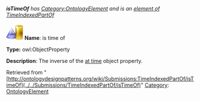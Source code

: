 ___isTimeOf__ has [Category:OntologyElement](../../Category/OntologyElement "Category:OntologyElement") and is an [element of](../../Property/ElementOf "Property:ElementOf") [TimeIndexedPartOf](../../Submissions/TimeIndexedPartOf "Submissions:TimeIndexedPartOf")_


  




[![ObjectProperty](../../images/thumb/c/c3/ObjectProperty.gif/45px-ObjectProperty.gif)](../../Image/ObjectProperty.gif "ObjectProperty")
__Name__: is time of 


__Type:__ owl:ObjectProperty 


__Description__: The inverse of the  [at time](../../Submissions/Pollution/atTime "Submissions:TimeIndexedPartOf/atTime") object property. 





Retrieved from "[http://ontologydesignpatterns.org/wiki/Submissions:TimeIndexedPartOf/isTimeOf](../../Submissions/TimeIndexedPartOf/isTimeOf)"
 [Category](http://ontologydesignpatterns.org/wiki/Special:Categories "Special:Categories"): [OntologyElement](../../Category/OntologyElement "Category:OntologyElement")